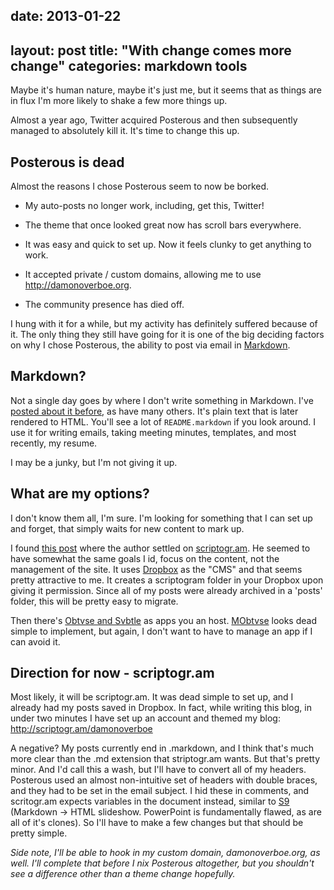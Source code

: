 date: 2013-01-22
---
layout: post
title: "With change comes more change"
categories: markdown tools
---

<!-- Published: false    for a preview / draft -->
<!-- uncomment this for pages (more of groups) -->
<!-- Type: page -->
<!-- Slug: permalink -->


Maybe it's human nature, maybe it's just me, but it seems that as things are in flux I'm more likely to shake a few more things up. 

Almost a year ago, Twitter acquired Posterous and then subsequently managed to absolutely kill it. It's time to change this up. 

## Posterous is dead ##

Almost the reasons I chose Posterous seem to now be borked.

+ My auto-posts no longer work, including, get this, Twitter!

+ The theme that once looked great now has scroll bars everywhere.

+ It was easy and quick to set up. Now it feels clunky to get anything to work.

+ It accepted private / custom domains, allowing me to use http://damonoverboe.org.

+ The community presence has died off.

I hung with it for a while, but my activity has definitely suffered because of it. The only thing they still have going for it is one of the big deciding factors on why I chose Posterous, the ability to post via email in  [Markdown](http://daringfireball.net/projects/markdown).

## Markdown? ##

Not a single day goes by where I don't write something in Markdown. I've [posted about it before](http://professional.damonoverboe.org/markdown), as have many others. It's plain text that is later rendered to HTML. You'll see a lot of `README.markdown` if you look around. I use it for writing emails, taking meeting minutes, templates, and most recently, my resume.

I may be a junky, but I'm not giving it up.

## What are my options? ##

I don't know them all, I'm sure. I'm looking for something that I can set up and forget, that simply waits for new content to mark up.

I found [this post](http://chieftech.com.au/markdown-and-blogging) where the author settled on [scriptogr.am](http://scriptogr.am/). He seemed to have somewhat the same goals I id, focus on the content, not the management of the site. It uses [Dropbox](https://dropbox.com) as the "CMS" and that seems pretty attractive to me. It creates a scriptogram folder in your Dropbox upon giving it permission. Since all of my posts were already archived in a 'posts' folder, this will be pretty easy to migrate.

Then there's [Obtvse and Svbtle](http://siliconangle.com/blog/2012/03/23/obtvse-vs-svbtle-new-markdown-based-minimal-blogging-engines-complete-with-controversy/) as apps you an host. [MObtvse](http://mobtvse.com/) looks dead simple to implement, but again, I don't want to have to manage an app if I can avoid it. 


## Direction for now - scriptogr.am ##

Most likely, it will be scriptogr.am. It was dead simple to set up, and I already had my posts saved in Dropbox. In fact, while writing this blog, in under two minutes I have set up an account and themed my blog: http://scriptogr.am/damonoverboe

A negative? My posts currently end in .markdown, and I think that's much more clear than the .md extension that striptogr.am wants. But that's pretty minor. And I'd call this a wash, but I'll have to convert all of my headers. Posterous used an almost non-intuitive set of headers with double braces, and they had to be set in the email subject. I hid these in comments, and scritogr.am expects variables in the document instead, similar to [S9](http://slideshow.rubyforge.org/) (Markdown -> HTML slideshow. PowerPoint is fundamentally flawed, as are all of it's clones). So I'll have to make a few changes but that should be pretty simple.

*Side note, I'll be able to hook in my custom domain, damonoverboe.org, as well. I'll complete that before I nix Posterous altogether, but you shouldn't see a difference other than a theme change hopefully.*
